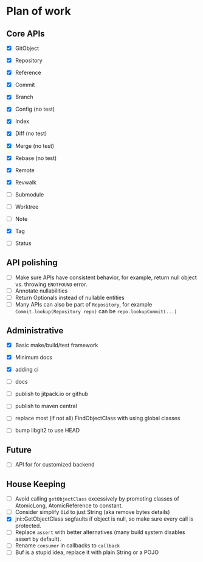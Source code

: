 # Plan of work

## Core APIs
- [x] GitObject
- [x] Repository
- [x] Reference
- [x] Commit
- [x] Branch
- [x] Config (no test)
- [x] Index
- [x] Diff (no test)
- [x] Merge (no test)
- [x] Rebase (no test)
- [x] Remote
- [x] Revwalk
- [ ] Submodule
- [ ] Worktree
- [ ] Note
- [x] Tag
- [ ] Status


## API polishing
- [ ] Make sure APIs have consistent behavior, for example, return null object vs. throwing `ENOTFOUND` error.
- [ ] Annotate nullabilities
- [ ] Return Optionals instead of nullable entities
- [ ] Many APIs can also be part of `Repository`, for example `Commit.lookup(Repository repo)` can be `repo.lookupCommit(...)`

## Administrative
- [x] Basic make/build/test framework
- [x] Minimum docs
- [x] adding ci
- [ ] docs
- [ ] publish to jitpack.io or github
- [ ] publish to maven central
- [ ] replace most (if not all) FindObjectClass with using global classes
- [ ] bump libgit2 to use HEAD


## Future
- [ ] API for for customized backend

## House Keeping
- [ ] Avoid calling `getObjectClass` excessively by promoting classes of AtomicLong, AtomicReference to constant.
- [ ] Consider simplify `Oid` to just String (aka remove bytes details)
- [x] jni::GetObjectClass segfaults if object is null, so make sure every call is protected.
- [ ] Replace `assert` with better alternatives (many build system disables assert by default).
- [ ] Rename `consumer` in callbacks to `callback`
- [ ] Buf is a stupid idea, replace it with plain String or a POJO